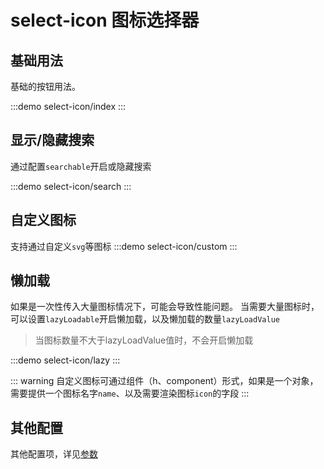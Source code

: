 

# select-icon 图标选择器

## 基础用法

基础的按钮用法。

:::demo
select-icon/index
:::

## 显示/隐藏搜索

通过配置`searchable`开启或隐藏搜索

:::demo
select-icon/search
:::

## 自定义图标
支持通过自定义`svg`等图标
:::demo
select-icon/custom
:::

## 懒加载
如果是一次性传入大量图标情况下，可能会导致性能问题。
当需要大量图标时，可以设置`lazyLoadable`开启懒加载，以及懒加载的数量`lazyLoadValue`
> 当图标数量不大于lazyLoadValue值时，不会开启懒加载

:::demo
select-icon/lazy
:::


::: warning
自定义图标可通过组件（h、component）形式，如果是一个对象，需要提供一个图标名字`name`、以及需要渲染图标`icon`的字段
:::

## 其他配置
其他配置项，详见[参数](/components/generate/EpSelectIcon.html)
